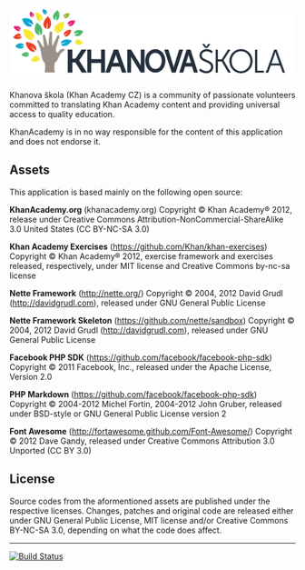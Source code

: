 ![Khan Academy CZ](/www/images/header@2x.png)
===============

Khanova škola (Khan Academy CZ) is a community of passionate volunteers committed to translating Khan Academy content and providing universal access to quality education.

KhanAcademy is in no way responsible for the content of this application and does not endorse it.

Assets
------

This application is based mainly on the following open source:

**KhanAcademy.org** (khanacademy.org) Copyright © Khan Academy® 2012, release under Creative Commons Attribution-NonCommercial-ShareAlike 3.0 United States (CC BY-NC-SA 3.0)

**Khan Academy Exercises** (https://github.com/Khan/khan-exercises) Copyright © Khan Academy® 2012, exercise framework and exercises released, respectively, under MIT license and Creative Commons by-nc-sa license

**Nette Framework** (http://nette.org/) Copyright © 2004, 2012 David Grudl (http://davidgrudl.com), released under GNU General Public License

**Nette Framework Skeleton** (https://github.com/nette/sandbox) Copyright © 2004, 2012 David Grudl (http://davidgrudl.com), released under GNU General Public License

**Facebook PHP SDK** (https://github.com/facebook/facebook-php-sdk) Copyright © 2011 Facebook, Inc., released under the Apache License, Version 2.0

**PHP Markdown** (https://github.com/facebook/facebook-php-sdk) Copyright © 2004-2012 Michel Fortin, 2004-2012 John Gruber, released under BSD-style or GNU General Public License version 2

**Font Awesome** (http://fortawesome.github.com/Font-Awesome/) Copyright © 2012 Dave Gandy, released under Creative Commons Attribution 3.0 Unported (CC BY 3.0)

License
-------

Source codes from the aformentioned assets are published under the respective licenses. Changes, patches and original code are released either under GNU General Public License, MIT license and/or Creative Commons BY-NC-SA 3.0, depending on what the code does affect.

----

[![Build Status](https://travis-ci.org/KhanovaSkola/khanovaskola.cz.png?branch=master)](https://travis-ci.org/KhanovaSkola/khanovaskola.cz)
